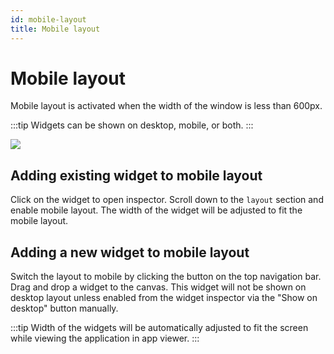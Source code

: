 ```yaml
---
id: mobile-layout
title: Mobile layout
---
```


# Mobile layout

Mobile layout is activated when the width of the window is less than 600px.

:::tip
Widgets can be shown on desktop, mobile, or both.
:::


<div style={{textAlign: 'center'}}>

<img className="screenshot-full" src="/img/tutorial/mobile-layout/mobile-layout.gif" />


</div>

## Adding existing widget to mobile layout
Click on the widget to open inspector. Scroll down to the `layout` section and enable mobile layout. The width of the widget will be adjusted to fit the mobile layout.

## Adding a new widget to mobile layout
Switch the layout to mobile by clicking the button on the top navigation bar. Drag and drop a widget to the canvas. This widget will not be shown on desktop layout unless enabled from the widget inspector via the "Show on desktop" button manually.

:::tip
Width of the widgets will be automatically adjusted to fit the screen while viewing the application in app viewer.
:::
